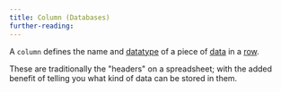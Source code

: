 ```yaml
---
title: Column (Databases)
further-reading:
---
```

A `column` defines the name and [datatype](/datatype) of a piece of [data](/data) in a [row](/row-databases).

These are traditionally the "headers" on a spreadsheet; with the added benefit of telling you what kind of data can be stored in them.
